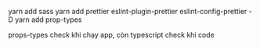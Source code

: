 yarn add sass
yarn add prettier eslint-plugin-prettier eslint-config-prettier -D
yarn add prop-types

props-types check khi chạy app, còn typescript check khi code

